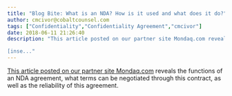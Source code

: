```yaml
---
title: "Blog Bite: What is an NDA? How is it used and what does it do?"
author: cmcivor@cobaltcounsel.com
tags: ["Confidentiality","Confidentiality Agreement","cmcivor"]
date: 2018-06-11 21:26:40
description: "This article posted on our partner site Mondaq.com reveals the functions of an NDA agreement, what terms can be negotiated through this contract, as well as the reliability of this agreement.

[inse..."
---
```


[This article posted on our partner site Mondaq.com](http://www.mondaq.com/canada/x/521016/Knowledge+Management/Tips+For+Startups+The+Scope+And+Limitations+Of+NonDisclosure+Agreements) reveals the functions of an NDA agreement, what terms can be negotiated through this contract, as well as the reliability of this agreement.